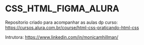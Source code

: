 # CSS_HTML_FIGMA_ALURA

Repositorio criado para acompanhar as aulas dp curso:
https://cursos.alura.com.br/course/html-css-praticando-html-css

Intrutora: https://www.linkedin.com/in/monicamhillman/
